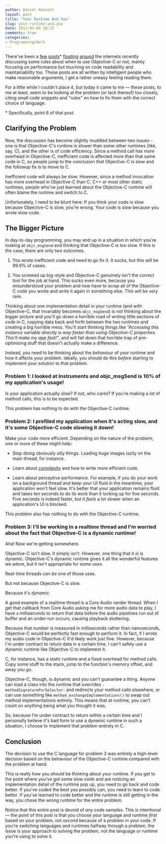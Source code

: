 ```yaml
---
author: Daniel Kennett
layout: post
title: "Your Runtime And You"
slug: your-runtime-and-you
date: 2013-02-04 18:15
comments: true
categories:
- Programming/Work
---
```


There've been a [few](http://ashfurrow.com/blog/the-necessity-of-c-in-objective-c) [posts](http://ashfurrow.com/blog/seven-deadly-sins-of-modern-objective-c)* [floating](http://ashfurrow.com/blog/objcmsgsend-is-not-your-bottleneck) [around](http://xinsight.ca/blog/saving-objc-method-calls/) the internets recently discussing some rules about when to use Objective-C or not, mainly focusing on performance but touching on code readability and maintainability too. These posts are all written by intelligent people who make reasonable arguments, I get a rather uneasy feeling reading them.

For a little while I couldn't place it, but today it came to me — these posts, to me at least, seem to be looking at the problem (or lack thereof) too closely, citing small code snippets and "rules" on how to fix them with the correct choice of language.

\* Specifically, point 6 of that post.

## Clarifying the Problem ##

Now, the discussion has become slightly muddled between two issues - one is that Objective-C's runtime is slower than some other runtimes (like, say, C), and the other is of code efficiency. Since a method call has more overhead in Objective-C,  inefficient code is affected more than that same code in C, so people jump to the conclusion that Objective-C is slow and the followup fix is to move to C.

Inefficient code will always be slow. However, since a method invocation has more overhead in Objective-C than C, C++ or most other static runtimes, people who've just learned about the Objective-C runtime will often blame the runtime and switch to C.

Unfortunately, I need to be blunt here: If you think your code is slow because Objective-C is slow, you're wrong. Your code is slow because you wrote slow code.

## The Bigger Picture ##

In day-to-day programming, you may end up in a situation in which you're looking at `objc_msgSend` and thinking that Objective-C is too slow. If this is the case, there are only two outcomes.

1. You wrote inefficient code and need to go fix it. It sucks, but this will be 99.9% of cases.

2. You screwed up big-style and Objective-C genuinely isn't the correct tool for the job at hand. This sucks even more, because you misunderstood your problem and now have to scrap all of the Objective-C code you wrote and write it again in something else. This will be *very* rare.

Thinking about one implementation detail in your runtime (and with Objective-C, that invariably becomes `objc_msgSend`) is *not* thinking about the bigger picture and you'll go down a horrible road of writing little sections of code in C, copying data back and forth between the two runtimes and creating a big horrible mess. You'll start thinking things like *"Accessing this instance variable directly is way faster than using Objective-C properties. This'll make my app fast!"*, and will fall down that horrible trap of pre-optimising stuff that doesn't actually make a difference.

Instead, you need to be thinking about the *behaviour* of your runtime and how it affects your problem. Ideally, you should do this *before* starting to implement your solution to that problem.

### Problem 1: I looked at Instruments and objc_msgSend is 10% of my application's usage! ###

Is your application actually slow? If not, who cares? If you're making a lot of method calls, this is to be expected.

This problem has nothing to do with the Objective-C runtime.

### Problem 2: I profiled my application when it's acting slow, and it's some Objective-C code slowing it down! ###

Make your code more efficient. Depending on the nature of the problem, one or more of these might help:

* Stop doing obviously silly things. Loading huge images lazily on the main thread, for instance.

* Learn about [complexity](http://en.wikipedia.org/wiki/Computational_complexity_theory) and how to write more efficient code.

* Learn about perceptive performance. For example, if you do your work on a background thread and keep your UI fluid in the meantime, your application won't feel slow. It's better that your application remains fluid and takes ten seconds to do its work than it locking up for five seconds. Five seconds is indeed faster, but it *feels* a lot slower when an application's UI is blocked.

This problem also has nothing to do with the Objective-C runtime.

### Problem 3: I'll be working in a realtime thread and I'm worried about the fact that Objective-C is a dynamic runtime! ###

Aha! Now we're getting somewhere. 

Objective-C isn't slow. It simply isn't. However, one thing that it *is* is dynamic. Objective-C's dynamic runtime gives it all the wonderful features we adore, but it isn't appropriate for some uses.

Real-time threads *can be* one of those uses. 

But not because Objective-C is slow. 

Because it's *dynamic*.

A good example of a realtime thread is a Core Audio render thread. When I get that callback from Core Audio asking me for more audio data to play, I have *x* milliseconds to return that data before the audio pipelines run out of buffer and an under-run occurs, causing playback stuttering.

Because that number is measured in milliseconds rather than nanoseconds, Objective-C would be perfectly fast enough to perform it. In fact, if I wrote my audio code in Objective-C it'd likely work just fine. However, because I'm under contract to return data in a certain time, I can't safely use a dynamic runtime like Objective-C to implement it.

C, for instance, has a static runtime and a fixed overhead for method calls. Copy some stuff to the stack, jump to the function's memory offset, and away you go.

Objective-C, though, is dynamic and you can't guarantee a thing. Anyone can load a class into the runtime that overrides `-methodSignatureForSelector:` and redirects your method calls elsewhere, or can use something like `method_exchangeImplementations()` to swap out method implementations entirely. This means that at runtime, you can't count on anything being what you thought it was.

So, because I'm under contract to return within a certain time and I personally believe it's bad form to use a dynamic runtime in such a situation, I choose to implement that problem entirely in C.

## Conclusion ##

The decision to use the C language for problem 3 was entirely a high-level decision based on the behaviour of the Objective-C runtime compared with the problem at hand.

This is really how you should be thinking about your runtime. If you get to the point where you've got some slow code and are noticing an implementation detail of the runtime pop up, you need to go back and code better. If you've coded the best you possibly can, you need to learn to code better. If you've learned to code better and the runtime is still getting in the way, you chose the wrong runtime for the entire problem.

Notice that this entire post is devoid of *any* code samples. This is intentional — the point of this post is that you choose your language and runtime *first* based on your problem, not *second* because of a problem in your code. If you're switching languages and runtimes halfway through a problem, the issue is your approach to solving the problem, not the language or runtime you're using to solve it. 
